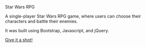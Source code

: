 Star Wars RPG

A single-player Star Wars RPG game, where users can choose their characters and battle their enemies. 

It was built using Bootstrap, Javascript, and jQuery.

<a href="https://fathomless-ocean-73045.herokuapp.com/">Give it a shot!</a>
